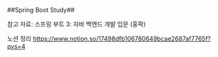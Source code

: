 ##Spring Boot Study##

참고 자료: 스프링 부트 3: 자바 백엔드 개발 입문 (홍팍)

노션 정리
https://www.notion.so/17498dfb106780649bcae2687af7765f?pvs=4
